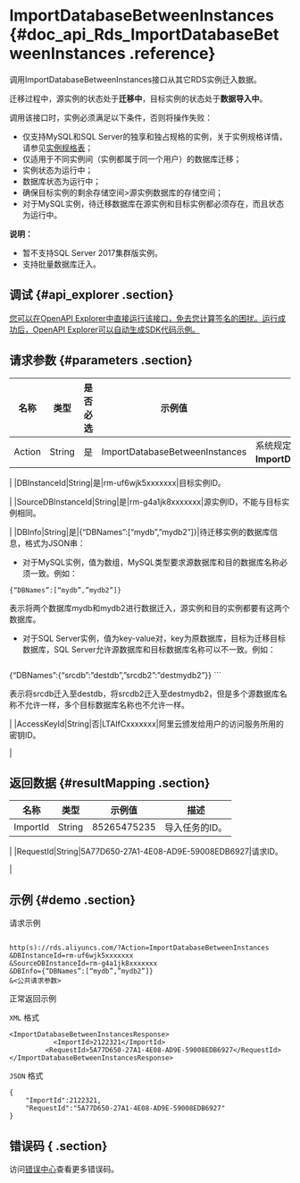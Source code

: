 # ImportDatabaseBetweenInstances {#doc_api_Rds_ImportDatabaseBetweenInstances .reference}

调用ImportDatabaseBetweenInstances接口从其它RDS实例迁入数据。

迁移过程中，源实例的状态处于**迁移中**，目标实例的状态处于**数据导入中**。

调用该接口时，实例必须满足以下条件，否则将操作失败：

-   仅支持MySQL和SQL Server的独享和独占规格的实例，关于实例规格详情，请参见[实例规格表](~~26312~~)；
-   仅适用于不同实例间（实例都属于同一个用户）的数据库迁移；
-   实例状态为运行中；
-   数据库状态为运行中；
-   确保目标实例的剩余存储空间\>源实例数据库的存储空间；
-   对于MySQL实例，待迁移数据库在源实例和目标实例都必须存在，而且状态为运行中。

**说明：** 

-   暂不支持SQL Server 2017集群版实例。
-   支持批量数据库迁入。

## 调试 {#api_explorer .section}

[您可以在OpenAPI Explorer中直接运行该接口，免去您计算签名的困扰。运行成功后，OpenAPI Explorer可以自动生成SDK代码示例。](https://api.aliyun.com/#product=Rds&api=ImportDatabaseBetweenInstances&type=RPC&version=2014-08-15)

## 请求参数 {#parameters .section}

|名称|类型|是否必选|示例值|描述|
|--|--|----|---|--|
|Action|String|是|ImportDatabaseBetweenInstances|系统规定参数，取值：**ImportDatabaseBetweenInstances**。

 |
|DBInstanceId|String|是|rm-uf6wjk5xxxxxxx|目标实例ID。

 |
|SourceDBInstanceId|String|是|rm-g4a1jk8xxxxxxx|源实例ID，不能与目标实例相同。

 |
|DBInfo|String|是|\{“DBNames”:\[“mydb”,”mydb2”\]\}|待迁移实例的数据库信息，格式为JSON串：

 -   对于MySQL实例，值为数组，MySQL类型要求源数据库和目的数据库名称必须一致。例如：

```
{“DBNames”:[“mydb”,”mydb2”]}
```

表示将两个数据库mydb和mydb2进行数据迁入，源实例和目的实例都要有这两个数据库。

-   对于SQL Server实例，值为key-value对，key为原数据库，目标为迁移目标数据库，SQL Server允许源数据库和目标数据库名称可以不一致。例如：

    ```
{“DBNames”:{“srcdb”:”destdb”,”srcdb2”:”destmydb2”}}
    ```

表示将srcdb迁入至destdb，将srcdb2迁入至destmydb2，但是多个源数据库名称不允许一样，多个目标数据库名称也不允许一样。


 |
|AccessKeyId|String|否|LTAIfCxxxxxxx|阿里云颁发给用户的访问服务所用的密钥ID。

 |

## 返回数据 {#resultMapping .section}

|名称|类型|示例值|描述|
|--|--|---|--|
|ImportId|String|85265475235|导入任务的ID。

 |
|RequestId|String|5A77D650-27A1-4E08-AD9E-59008EDB6927|请求ID。

 |

## 示例 {#demo .section}

请求示例

``` {#request_demo}

http(s)://rds.aliyuncs.com/?Action=ImportDatabaseBetweenInstances
&DBInstanceId=rm-uf6wjk5xxxxxxx
&SourceDBInstanceId=rm-g4a1jk8xxxxxxx
&DBInfo={“DBNames”:[“mydb”,”mydb2”]}
&<公共请求参数>

```

正常返回示例

`XML` 格式

``` {#xml_return_success_demo}
<ImportDatabaseBetweenInstancesResponse>
           <ImportId>2122321</ImportId>
         <RequestId>5A77D650-27A1-4E08-AD9E-59008EDB6927</RequestId>
</ImportDatabaseBetweenInstancesResponse>
```

`JSON` 格式

``` {#json_return_success_demo}
{
	"ImportId":2122321,
	"RequestId":"5A77D650-27A1-4E08-AD9E-59008EDB6927"
}
```

## 错误码 { .section}

访问[错误中心](https://error-center.aliyun.com/status/product/Rds)查看更多错误码。

